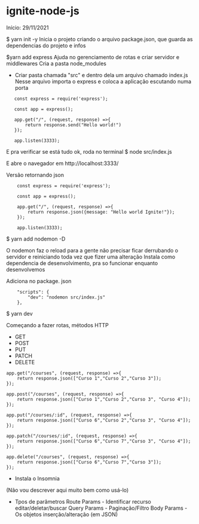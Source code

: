 # ignite-node-js

Início: 29/11/2021

$ yarn init -y 
Inicia o projeto criando o arquivo package.json, que guarda as dependencias do projeto e infos

$yarn add express 
Ajuda no gerenciamento de rotas e criar servidor e middlewares
Cria a pasta node_modules

 * Criar pasta chamada "src" e dentro dela um arquivo chamado index.js
 Nesse arquivo importa o express e coloca a aplicação escutando numa porta 

 ```
    const express = require('express');

    const app = express();

    app.get("/", (request, response) =>{
        return response.send("Hello world!")
    });

    app.listen(3333);
 ```
E pra verificar se está tudo ok, roda no terminal 
$ node src/index.js

E abre o navegador em http://localhost:3333/

Versão retornando json

```
    const express = require('express');

    const app = express();

    app.get("/", (request, response) =>{
        return response.json({message: "Hello world Ignite!"});
    });

    app.listen(3333);
```

$ yarn add nodemon -D

O nodemon faz o reload para a gente não precisar ficar derrubando o servidor e reiniciando toda vez que fizer uma alteração
Instala como dependencia de desenvolvimento, pra so funcionar enquanto desenvolvemos 


Adiciona no package. json 
```
    "scripts": {
        "dev": "nodemon src/index.js"
    },
```
$ yarn dev

Começando a fazer rotas, métodos HTTP
 - GET
 - POST
 - PUT
 - PATCH
 - DELETE

```
app.get("/courses", (request, response) =>{
    return response.json(["Curso 1","Curso 2","Curso 3"]);
});

app.post("/courses", (request, response) =>{
    return response.json(["Curso 1","Curso 2","Curso 3", "Curso 4"]);
});

app.put("/courses/:id", (request, response) =>{
    return response.json(["Curso 6","Curso 2","Curso 3", "Curso 4"]);
});

app.patch("/courses/:id", (request, response) =>{
    return response.json(["Curso 6","Curso 7","Curso 3", "Curso 4"]);
});

app.delete("/courses", (request, response) =>{
    return response.json(["Curso 6","Curso 7","Curso 3"]);
});

```

 * Instala o Insomnia

 (Não vou descrever aqui muito bem como usá-lo)

 * Tpos de parâmetros
 Route Params - Identificar recurso editar/deletar/buscar
 Query Params - Paginação/Filtro
 Body Params - Os objetos inserção/alteração (em JSON)